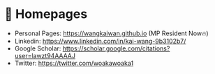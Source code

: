 # 📎 Homepages
- Personal Pages: https://wangkaiwan.github.io (MP Resident Now🔥)
- Linkedin: https://www.linkedin.com/in/kai-wang-9b3102b7/
- Google Scholar: https://scholar.google.com/citations?user=lawzt94AAAAJ
- Twitter: https://twitter.com/woakawoaka1
